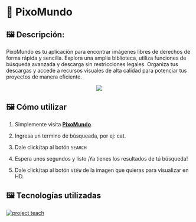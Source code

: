 # 🔗 PixoMundo

## 🖼 Descripción:
PixoMundo es tu aplicación para encontrar imágenes libres de derechos de forma rápida y sencilla. Explora una amplia biblioteca, utiliza funciones de búsqueda avanzada y descarga sin restricciones legales. Organiza tus descargas y accede a recursos visuales de alta calidad para potenciar tus proyectos de manera eficiente.

<div align="center">
    <img src="https://github.com/iam-leo/ShortCat/assets/79548542/69ef8b60-4b57-440f-a32c-366c1d4580ac">
</div>

## 🖼 Cómo utilizar
1. Simplemente visita **[PixoMundo](https://pixomundo.netlify.app/)**.

2. Ingresa un termino de búsqueada, por ej: cat.

3. Dale click/tap al botón ` SEARCH `

4. Espera unos segundos y listo ¡Ya tienes los resultados de tú búsqueda!

5. Dale click/tap al botón ` VIEW ` de la imagen que quieras para visualizar en HD.

## 🖼 Tecnologías utilizadas

[![project teach](https://skillicons.dev/icons?i=angular,tailwind,typescript)](https://skillicons.dev)
